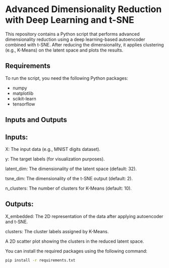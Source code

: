 # Advanced Dimensionality Reduction with Deep Learning and t-SNE

This repository contains a Python script that performs advanced dimensionality reduction using a deep learning-based autoencoder combined with t-SNE. After reducing the dimensionality, it applies clustering (e.g., K-Means) on the latent space and plots the results.

## Requirements

To run the script, you need the following Python packages:

- numpy
- matplotlib
- scikit-learn
- tensorflow

## Inputs and Outputs
## Inputs:

X: The input data (e.g., MNIST digits dataset).

y: The target labels (for visualization purposes).

latent_dim: The dimensionality of the latent space (default: 32).

tsne_dim: The dimensionality of the t-SNE output (default: 2).

n_clusters: The number of clusters for K-Means (default: 10).

## Outputs:

X_embedded: The 2D representation of the data after applying autoencoder and t-SNE.

clusters: The cluster labels assigned by K-Means.

A 2D scatter plot showing the clusters in the reduced latent space.

You can install the required packages using the following command:

```bash
pip install -r requirements.txt

